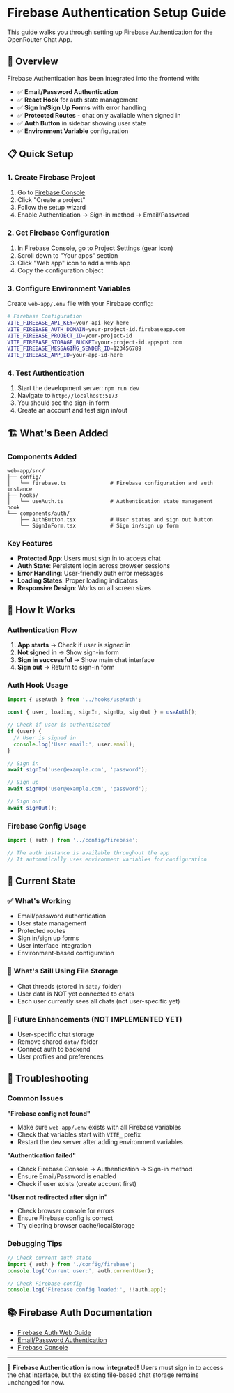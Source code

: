# Firebase Authentication Setup Guide

This guide walks you through setting up Firebase Authentication for the OpenRouter Chat App.

## 🎯 Overview

Firebase Authentication has been integrated into the frontend with:
- ✅ **Email/Password Authentication** 
- ✅ **React Hook** for auth state management
- ✅ **Sign In/Sign Up Forms** with error handling
- ✅ **Protected Routes** - chat only available when signed in
- ✅ **Auth Button** in sidebar showing user state
- ✅ **Environment Variable** configuration

## 📋 Quick Setup

### 1. Create Firebase Project
1. Go to [Firebase Console](https://console.firebase.google.com/)
2. Click "Create a project"
3. Follow the setup wizard
4. Enable Authentication → Sign-in method → Email/Password

### 2. Get Firebase Configuration
1. In Firebase Console, go to Project Settings (gear icon)
2. Scroll down to "Your apps" section
3. Click "Web app" icon to add a web app
4. Copy the configuration object

### 3. Configure Environment Variables
Create `web-app/.env` file with your Firebase config:

```bash
# Firebase Configuration
VITE_FIREBASE_API_KEY=your-api-key-here
VITE_FIREBASE_AUTH_DOMAIN=your-project-id.firebaseapp.com
VITE_FIREBASE_PROJECT_ID=your-project-id
VITE_FIREBASE_STORAGE_BUCKET=your-project-id.appspot.com
VITE_FIREBASE_MESSAGING_SENDER_ID=123456789
VITE_FIREBASE_APP_ID=your-app-id-here
```

### 4. Test Authentication
1. Start the development server: `npm run dev`
2. Navigate to `http://localhost:5173`
3. You should see the sign-in form
4. Create an account and test sign in/out

## 🏗️ What's Been Added

### Components Added
```
web-app/src/
├── config/
│   └── firebase.ts              # Firebase configuration and auth instance
├── hooks/
│   └── useAuth.ts               # Authentication state management hook
└── components/auth/
    ├── AuthButton.tsx           # User status and sign out button
    └── SignInForm.tsx           # Sign in/sign up form
```

### Key Features
- **Protected App**: Users must sign in to access chat
- **Auth State**: Persistent login across browser sessions  
- **Error Handling**: User-friendly auth error messages
- **Loading States**: Proper loading indicators
- **Responsive Design**: Works on all screen sizes

## 🔧 How It Works

### Authentication Flow
1. **App starts** → Check if user is signed in
2. **Not signed in** → Show sign-in form
3. **Sign in successful** → Show main chat interface
4. **Sign out** → Return to sign-in form

### Auth Hook Usage
```typescript
import { useAuth } from '../hooks/useAuth';

const { user, loading, signIn, signUp, signOut } = useAuth();

// Check if user is authenticated
if (user) {
  // User is signed in
  console.log('User email:', user.email);
}

// Sign in
await signIn('user@example.com', 'password');

// Sign up
await signUp('user@example.com', 'password');

// Sign out
await signOut();
```

### Firebase Config Usage
```typescript
import { auth } from '../config/firebase';

// The auth instance is available throughout the app
// It automatically uses environment variables for configuration
```

## 🚦 Current State

### ✅ What's Working
- Email/password authentication
- User state management
- Protected routes
- Sign in/sign up forms
- User interface integration
- Environment-based configuration

### 🔄 What's Still Using File Storage
- Chat threads (stored in `data/` folder)
- User data is NOT yet connected to chats
- Each user currently sees all chats (not user-specific yet)

### 🔮 Future Enhancements (NOT IMPLEMENTED YET)
- User-specific chat storage
- Remove shared `data/` folder
- Connect auth to backend
- User profiles and preferences

## 🐛 Troubleshooting

### Common Issues

**"Firebase config not found"**
- Make sure `web-app/.env` exists with all Firebase variables
- Check that variables start with `VITE_` prefix
- Restart the dev server after adding environment variables

**"Authentication failed"**
- Check Firebase Console → Authentication → Sign-in method
- Ensure Email/Password is enabled
- Check if user exists (create account first)

**"User not redirected after sign in"**
- Check browser console for errors
- Ensure Firebase config is correct
- Try clearing browser cache/localStorage

### Debugging Tips
```typescript
// Check current auth state
import { auth } from './config/firebase';
console.log('Current user:', auth.currentUser);

// Check Firebase config
console.log('Firebase config loaded:', !!auth.app);
```

## 📚 Firebase Auth Documentation

- [Firebase Auth Web Guide](https://firebase.google.com/docs/auth/web/start)
- [Email/Password Authentication](https://firebase.google.com/docs/auth/web/password-auth)
- [Firebase Console](https://console.firebase.google.com/)

---

**🎉 Firebase Authentication is now integrated!** Users must sign in to access the chat interface, but the existing file-based chat storage remains unchanged for now. 